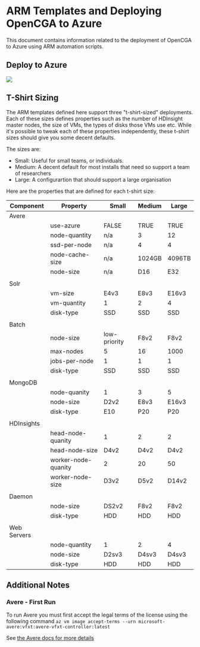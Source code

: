 # ARM Templates and Deploying OpenCGA to Azure

This document contains information related to the deployment of OpenCGA to Azure using ARM automation scripts.

## Deploy to Azure

<a href="https://portal.azure.com/#create/Microsoft.Template/uri/https%3A%2F%2Fraw.githubusercontent.com%2Fmarrobi%2Fopencga%2Ffeature%2Fazure-hdinsights%2Fopencga-app%2Fapp%2Fscripts%2Fazure%2Farm%2Fazuredeploy.json" target="_blank">
    <img src="http://azuredeploy.net/deploybutton.png"/>
</a>

## T-Shirt Sizing

The ARM templates defined here support three "t-shirt-sized" deployments. Each of these sizes defines properties such as the number of HDInsight master nodes, the size of VMs, the types of disks those VMs use etc. While it's possible to tweak each of these properties independently, these t-shirt sizes should give you some decent defaults.

The sizes are:

- Small: Useful for small teams, or individuals.
- Medium: A decent default for most installs that need so support a team of researchers
- Large: A configurartion that should support a large organisation

Here are the properties that are defined for each t-shirt size:

| Component   | Property            | Small        | Medium | Large  |
| ----------- | ------------------- | ------------ | ------ | ------ |
| Avere       |
|             | use-azure           | FALSE        | TRUE   | TRUE   |
|             | node-quantity       | n/a          | 3      | 12     |
|             | ssd-per-node        | n/a          | 4      | 4      |
|             | node-cache-size     | n/a          | 1024GB | 4096TB |
|             | node-size           | n/a          | D16    | E32    |
|             |                     |              |
| Solr        |
|             | vm-size             | E4v3         | E8v3   | E16v3  |
|             | vm-quantity         | 1            | 2      | 4      |
|             | disk-type           | SSD          | SSD    | SSD    |
|             |                     |              |
| Batch       |
|             | node-size           | low-priority | F8v2   | F8v2   |
|             | max-nodes           | 5            | 16     | 1000   |
|             | jobs-per-node       | 1            | 1      | 1      |
|             | disk-type           | SSD          | SSD    | SSD    |
|             |                     |              |
| MongoDB     |
|             | node-quanity        | 1            | 3      | 5      |
|             | node-size           | D2v2         | E8v3   | E16v3  |
|             | disk-type           | E10          | P20    | P20    |
|             |                     |              |
| HDInsights  |
|             | head-node-quanity   | 1            | 2      | 2      |
|             | head-node-size      | D4v2         | D4v2   | D4v2   |
|             | worker-node-quanity | 2            | 20     | 50     |
|             | worker-node-size    | D3v2         | D5v2   | D14v2  |
|             |                     |              |
| Daemon      |
|             | node-size           | DS2v2        | F8v2   | F8v2   |
|             | disk-type           | HDD          | HDD    | HDD    |
|             |                     |              |        |
| Web Servers |
|             | node-quantity       | 1            | 2      | 4      |
|             | node-size           | D2sv3        | D4sv3  | D4sv3  |
|             | disk-type           | HDD          | HDD    | HDD    |

## Additional Notes

### Avere - First Run

To run Avere you must first accept the legal terms of the license using the following command `az vm image accept-terms --urn microsoft-avere:vfxt:avere-vfxt-controller:latest`

See [the Avere docs for more details](https://docs.microsoft.com/en-us/azure/avere-vfxt/avere-vfxt-prereqs#accept-software-terms-in-advance)

